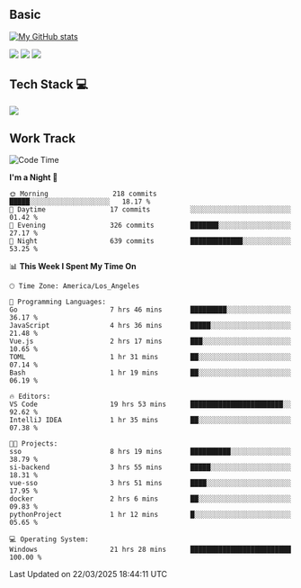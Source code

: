 ## Basic
 
[![My GitHub stats](https://github-readme-stats.vercel.app/api?username=Zzhihon&show_icons=true&theme=purple)](https://github.com/Zzhihon)
 
 [![](https://img.shields.io/badge/website-4493f8?style=for-the-badge&logo=About.me&logoColor=purple)](https://tatakal.com/)
 [![](https://img.shields.io/badge/RSS-4493f8?style=for-the-badge&logo=rss&logoColor=purple)](https://tatakal.com/feed/)
 [![](https://img.shields.io/badge/Email-4493f8?style=for-the-badge&logo=gmail&logoColor=purple)](mailto:bt1q@tatakal.com)

## Tech Stack 💻

<a href="https://skillicons.dev">
  <img src="https://skillicons.dev/icons?i=py,html,css,javascript,bash,java,vue,go,nodejs,cpp" />
</a>

</br>

## Work Track

<!--START_SECTION:waka-->
![Code Time](http://img.shields.io/badge/Code%20Time-153%20hrs%2053%20mins-blue)

**I'm a Night 🦉** 

```text
🌞 Morning                218 commits         █████░░░░░░░░░░░░░░░░░░░░   18.17 % 
🌆 Daytime                17 commits          ░░░░░░░░░░░░░░░░░░░░░░░░░   01.42 % 
🌃 Evening                326 commits         ███████░░░░░░░░░░░░░░░░░░   27.17 % 
🌙 Night                  639 commits         █████████████░░░░░░░░░░░░   53.25 % 
```


📊 **This Week I Spent My Time On** 

```text
🕑︎ Time Zone: America/Los_Angeles

💬 Programming Languages: 
Go                       7 hrs 46 mins       █████████░░░░░░░░░░░░░░░░   36.17 % 
JavaScript               4 hrs 36 mins       █████░░░░░░░░░░░░░░░░░░░░   21.48 % 
Vue.js                   2 hrs 17 mins       ███░░░░░░░░░░░░░░░░░░░░░░   10.65 % 
TOML                     1 hr 31 mins        ██░░░░░░░░░░░░░░░░░░░░░░░   07.14 % 
Bash                     1 hr 19 mins        ██░░░░░░░░░░░░░░░░░░░░░░░   06.19 % 

🔥 Editors: 
VS Code                  19 hrs 53 mins      ███████████████████████░░   92.62 % 
IntelliJ IDEA            1 hr 35 mins        ██░░░░░░░░░░░░░░░░░░░░░░░   07.38 % 

🐱‍💻 Projects: 
sso                      8 hrs 19 mins       ██████████░░░░░░░░░░░░░░░   38.79 % 
si-backend               3 hrs 55 mins       █████░░░░░░░░░░░░░░░░░░░░   18.31 % 
vue-sso                  3 hrs 51 mins       ████░░░░░░░░░░░░░░░░░░░░░   17.95 % 
docker                   2 hrs 6 mins        ██░░░░░░░░░░░░░░░░░░░░░░░   09.83 % 
pythonProject            1 hr 12 mins        █░░░░░░░░░░░░░░░░░░░░░░░░   05.65 % 

💻 Operating System: 
Windows                  21 hrs 28 mins      █████████████████████████   100.00 % 
```


 Last Updated on 22/03/2025 18:44:11 UTC
<!--END_SECTION:waka-->
